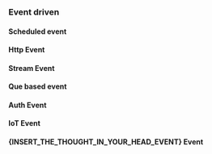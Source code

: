 ### Event driven

#### Scheduled event

#### Http Event

#### Stream Event

#### Que based event

#### Auth Event

#### IoT Event

#### {INSERT_THE_THOUGHT_IN_YOUR_HEAD_EVENT} Event
